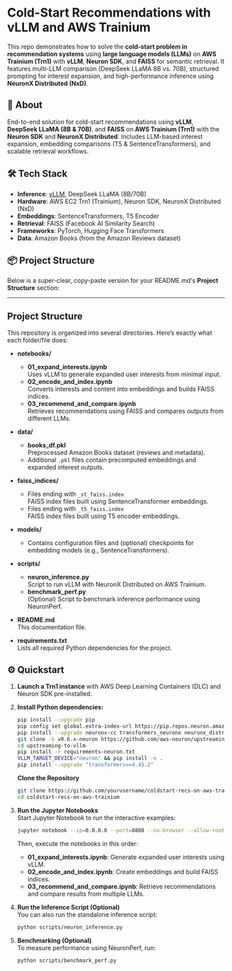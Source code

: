 # Cold-Start Recommendations with vLLM and AWS Trainium

This repo demonstrates how to solve the **cold-start problem in recommendation systems** using **large language models (LLMs)** on **AWS Trainium (Trn1)** with **vLLM**, **Neuron SDK**, and **FAISS** for semantic retrieval. It features multi-LLM comparison (DeepSeek LLaMA 8B vs. 70B), structured prompting for interest expansion, and high-performance inference using **NeuronX Distributed (NxD)**.

## 🚀 About

End-to-end solution for cold-start recommendations using **vLLM**, **DeepSeek LLaMA (8B & 70B)**, and **FAISS** on **AWS Trainium (Trn1)** with the **Neuron SDK** and **NeuronX Distributed**. Includes LLM-based interest expansion, embedding comparisons (T5 & SentenceTransformers), and scalable retrieval workflows.

## 🛠 Tech Stack

- **Inference**: [vLLM](https://github.com/vllm-project/vllm), DeepSeek LLaMA (8B/70B)
- **Hardware**: AWS EC2 Trn1 (Trainium), Neuron SDK, NeuronX Distributed (NxD)
- **Embeddings**: SentenceTransformers, T5 Encoder
- **Retrieval**: FAISS (Facebook AI Similarity Search)
- **Frameworks**: PyTorch, Hugging Face Transformers
- **Data**: Amazon Books (from the Amazon Reviews dataset)

## 📦 Project Structure

Below is a super-clear, copy-paste version for your README.md's **Project Structure** section:

---

## Project Structure

This repository is organized into several directories. Here’s exactly what each folder/file does:

- **notebooks/**
  - **01_expand_interests.ipynb**  
    Uses vLLM to generate expanded user interests from minimal input.
  - **02_encode_and_index.ipynb**  
    Converts interests and content into embeddings and builds FAISS indices.
  - **03_recommend_and_compare.ipynb**  
    Retrieves recommendations using FAISS and compares outputs from different LLMs.

- **data/**
  - **books_df.pkl**  
    Preprocessed Amazon Books dataset (reviews and metadata).
  - Additional `.pkl` files contain precomputed embeddings and expanded interest outputs.

- **faiss_indices/**
  - Files ending with `_st_faiss.index`  
    FAISS index files built using SentenceTransformer embeddings.
  - Files ending with `_t5_faiss.index`  
    FAISS index files built using T5 encoder embeddings.

- **models/**
  - Contains configuration files and (optional) checkpoints for embedding models (e.g., SentenceTransformers).

- **scripts/**
  - **neuron_inference.py**  
    Script to run vLLM with NeuronX Distributed on AWS Trainium.
  - **benchmark_perf.py**  
    (Optional) Script to benchmark inference performance using NeuronPerf.

- **README.md**  
  This documentation file.

- **requirements.txt**  
  Lists all required Python dependencies for the project.


## ⚙️ Quickstart

1. **Launch a Trn1 instance** with AWS Deep Learning Containers (DLC) and Neuron SDK pre-installed.
2. **Install Python dependencies:**
   ```bash
   pip install --upgrade pip
   pip config set global.extra-index-url https://pip.repos.neuron.amazonaws.com
   pip install --upgrade neuronx-cc transformers_neuronx neuronx_distributed transformers torch-neuronx accelerate triton protobuf sentence_transformers
   git clone -b v0.6.x-neuron https://github.com/aws-neuron/upstreaming-to-vllm.git
   cd upstreaming-to-vllm
   pip install -r requirements-neuron.txt
   VLLM_TARGET_DEVICE="neuron" && pip install -e .
   pip install --upgrade "transformers==4.45.2"
   ```

   **Clone the Repository**  
   ```bash
   git clone https://github.com/yourusername/coldstart-recs-on-aws-trainium.git
   cd coldstart-recs-on-aws-trainium
   ```

3. **Run the Jupyter Notebooks**  
   Start Jupyter Notebook to run the interactive examples:
   ```bash
   jupyter notebook --ip=0.0.0.0 --port=8888 --no-browser --allow-root
   ```
   Then, execute the notebooks in this order:
   - **01_expand_interests.ipynb**: Generate expanded user interests using vLLM.
   - **02_encode_and_index.ipynb**: Create embeddings and build FAISS indices.
   - **03_recommend_and_compare.ipynb**: Retrieve recommendations and compare results from multiple LLMs.

4. **Run the Inference Script (Optional)**  
   You can also run the standalone inference script:
   ```bash
   python scripts/neuron_inference.py
   ```

5. **Benchmarking (Optional)**  
   To measure performance using NeuronPerf, run:
   ```bash
   python scripts/benchmark_perf.py
   ```

